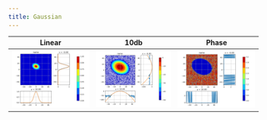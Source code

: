 ```yaml
---
title: Gaussian
---
```


| Linear                              | 10db                                | Phase                       |
| ----------------------------------- | ----------------------------------- | --------------------------- |
| ![pci](./gaussian_ampl_compare.png) | ![pci](./gaussian_10db_compare.png) | ![pci](./gaussian_phas.png) |
